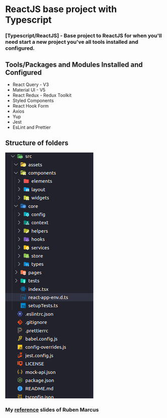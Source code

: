 # ReactJS base project with Typescript
### [Typescript/ReactJS] - Base project to ReactJS for when you'll need start a new project you've all tools installed and configured.

## Tools/Packages and Modules Installed and Configured

<ul>
  <li>React Query - V3</li>
  <li>Material UI - V5</li>
  <li>React Redux - Redux Toolkit</li>
  <li>Styled Components</li>
  <li>React Hook Form</li>
  <li>Axios</li>
  <li>Yup</li>
  <li>Jest</li>
  <li>EsLint and Prettier</li>
</ul>

## Structure of folders

<img src="./.github/structure.png"  />
<br />

### My  <a href="https://www.slideshare.net/RubenMarcusLuzPascho/escalando-apps-com-react-e-type-script-e-solid" target="_blank">reference</a> slides of Ruben Marcus

